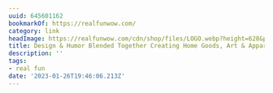 ```yaml
---
uuid: 645601162
bookmarkOf: https://realfunwow.com/
category: link
headImage: https://realfunwow.com/cdn/shop/files/LOGO.webp?height=628&pad_color=fff&v=1685218404&width=1200
title: Design & Humor Blended Together Creating Home Goods, Art & Apparel
description: ''
tags:
- real fun
date: '2023-01-26T19:46:06.213Z'
---
```



